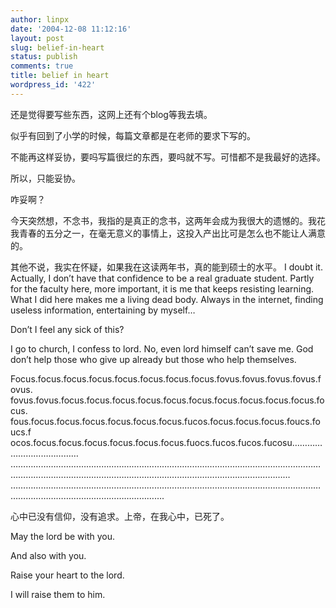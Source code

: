 ```yaml
---
author: linpx
date: '2004-12-08 11:12:16'
layout: post
slug: belief-in-heart
status: publish
comments: true
title: belief in heart
wordpress_id: '422'
---
```


还是觉得要写些东西，这网上还有个blog等我去填。


似乎有回到了小学的时候，每篇文章都是在老师的要求下写的。


不能再这样妥协，要吗写篇很烂的东西，要吗就不写。可惜都不是我最好的选择。


所以，只能妥协。


咋妥啊？


今天突然想，不念书，我指的是真正的念书，这两年会成为我很大的遗憾的。我花我青春的五分之一，在毫无意义的事情上，这投入产出比可是怎么也不能让人满意的。


其他不说，我实在怀疑，如果我在这读两年书，真的能到硕士的水平。 I doubt it. Actually, I don’t have that
confidence to be a real graduate student. Partly for the faculty here, more
important, it is me that keeps resisting learning. What I did here makes me a
living dead body. Always in the internet, finding useless information,
entertaining by myself…


Don’t I feel any sick of this?


I go to church, I confess to lord. No, even lord himself can’t save me. God
don’t help those who give up already but those who help themselves.



Focus.focus.focus.focus.focus.focus.focus.focus.fovus.fovus.fovus.fovus.fovus.
fovus.fovus.focus.focus.focus.focus.focus.focus.focus.focus.focus.focus.focus.
fous.focus.focus.focus.focus.focus.focus.fucos.focus.focus.focus.foucs.foucs.f
ocos.focus.focus.focus.focus.focus.focus.fuocs.fucos.fucos.fucosu…………………………………
………………………………………………………………………………………………………………………………………………………………………………………………………………
………………………………………………………………………………………………………………………………………………………………….


心中已没有信仰，没有追求。上帝，在我心中，已死了。



May the lord be with you.

And also with you.

Raise your heart to the lord.

I will raise them to him.


